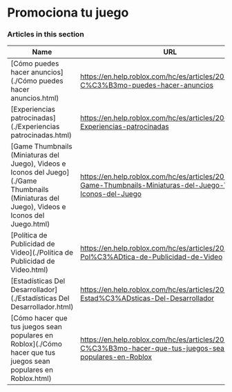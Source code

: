# Promociona tu juego  
### Articles in this section
Name|URL
-|-
[Cómo puedes hacer anuncios](./Cómo puedes hacer anuncios.html) |https://en.help.roblox.com/hc/es/articles/203313840-C%C3%B3mo-puedes-hacer-anuncios
[Experiencias patrocinadas](./Experiencias patrocinadas.html) |https://en.help.roblox.com/hc/es/articles/206455923-Experiencias-patrocinadas
[Game Thumbnails (Miniaturas del Juego), Videos e Iconos del Juego](./Game Thumbnails (Miniaturas del Juego), Videos e Iconos del Juego.html) |https://en.help.roblox.com/hc/es/articles/203314060-Game-Thumbnails-Miniaturas-del-Juego-Videos-e-Iconos-del-Juego
[Política de Publicidad de Video](./Política de Publicidad de Video.html) |https://en.help.roblox.com/hc/es/articles/203312520-Pol%C3%ADtica-de-Publicidad-de-Video
[Estadísticas Del Desarrollador](./Estadísticas Del Desarrollador.html) |https://en.help.roblox.com/hc/es/articles/203314110-Estad%C3%ADsticas-Del-Desarrollador
[Cómo hacer que tus juegos sean populares en Roblox](./Cómo hacer que tus juegos sean populares en Roblox.html) |https://en.help.roblox.com/hc/es/articles/203313420-C%C3%B3mo-hacer-que-tus-juegos-sean-populares-en-Roblox